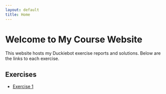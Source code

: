 ```yaml
---
layout: default
title: Home
---
```


# Welcome to My Course Website

This website hosts my Duckiebot exercise reports and solutions. Below are the links to each exercise.

## Exercises
- [Exercise 1](Exercise_1/)
